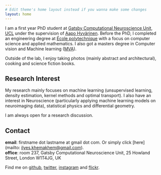 ```yaml
---
# Edit theme's home layout instead if you wanna make some changes
layout: home
---
```


I am a first year PhD student at [Gatsby Computational Neuroscience Unit](http://www.gatsby.ucl.ac.uk/), [UCL](https://www.ucl.ac.uk/) under the supervision of [Aapo Hyvärinen](http://www.gatsby.ucl.ac.uk/~aapoh/). Before the PhD, I completed an engineering degree at [École polytechnique](https://www.polytechnique.edu) with a focus on computer science and applied mathematics. I also got a masters degree in Computer vision and Machine learning ([MVA](https://math.ens-paris-saclay.fr/version-francaise/formations/master-mva/)).

Outside of the lab, I enjoy taking photos (mainly abstract and architectural), cooking and science fiction books.

## Research Interest

My research mainly focuses on machine learning (unsupervised learning, density estimation, kernel methods and optimal transport). I also have an interest in Neuroscience (particularly applying machine learning models on neuroimaging data), statistical physics and differential geometry.

I am always open for a research discussion.

## Contact
**email**: firstname dot lastname at gmail dot com. Or simply click [here](mailto: ilyes.khemakhem@gmail.com). <br/>
**office**: room 237, Gatsby Computational Neuroscience Unit, 25 Howland Street, London W1T4JG, UK


Find me on [github](https://github.com/ilkhem), [twitter](https://twitter.com/banenelol), [instagram](https://www.instagram.com/ilyeskhemakhem/) and [flickr](https://www.flickr.com/photos/khemakhem/).
